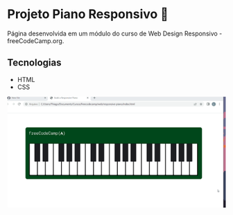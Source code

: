 # Projeto Piano Responsivo 🎹

Página desenvolvida em um módulo do curso de Web Design Responsivo - freeCodeCamp.org.

## Tecnologias

- HTML
- CSS

<img src="tela.gif" alt="Gif de um piano">
